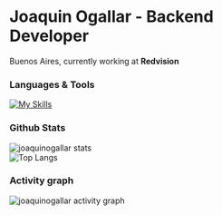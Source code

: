 <h1 align="left">Joaquin Ogallar - Backend Developer</h1> 

<p align="left">Buenos Aires, currently working at <strong>Redvision</strong></p>

### Languages & Tools
[![My Skills](https://skillicons.dev/icons?i=java,spring,docker,html,css,postman,mongodb,python,js,git,postgresql)](https://skillicons.dev)

### Github Stats
![joaquinogallar stats](https://github-readme-stats.vercel.app/api?username=joaquinogallar&show_icons=true&theme=tokyonight&hide_border=true) </br>
![Top Langs](https://github-readme-stats.vercel.app/api/top-langs/?username=joaquinogallar&layout=donut&theme=tokyonight&hide_border=true) </br>

### Activity graph
![joaquinogallar activity graph](https://github-readme-activity-graph.vercel.app/graph?username=joaquinogallar&theme=tokyo-night&hide_border=true)
